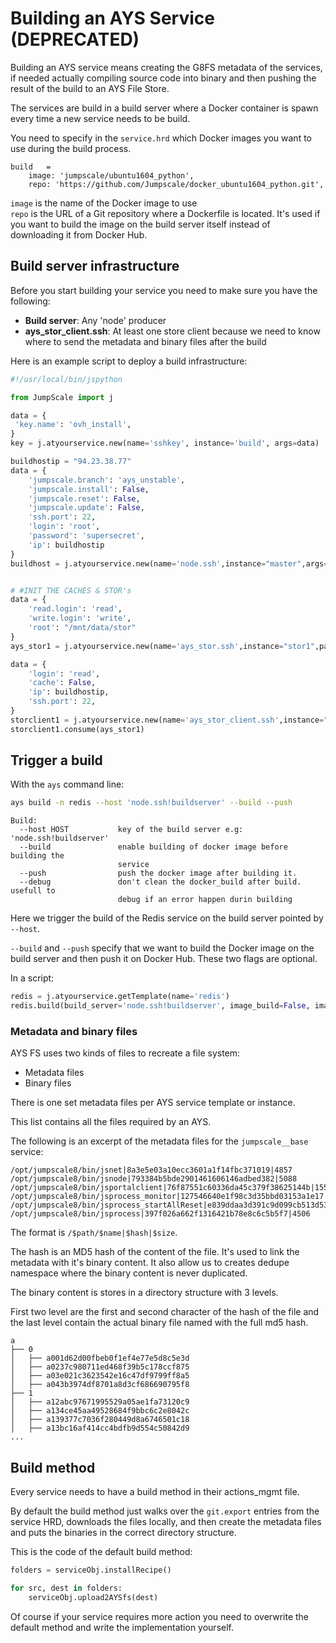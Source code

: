 # Building an AYS Service (DEPRECATED)

Building an AYS service means creating the G8FS metadata of the services, if needed actually compiling source code into binary and then pushing the result of the build to an AYS File Store.

The services are build in a build server where a Docker container is spawn every time a new service needs to be build.

You need to specify in the `service.hrd` which Docker images you want to use during the build process.

```
build   =
    image: 'jumpscale/ubuntu1604_python',
    repo: 'https://github.com/Jumpscale/docker_ubuntu1604_python.git',
```

`image` is the name of the Docker image to use<br>
`repo` is the URL of a Git repository where a Dockerfile is located. It's used if you want to build the image on the build server itself instead of downloading it from Docker Hub.

## Build server infrastructure

Before you start building your service you need to make sure you have the following:

- **Build server**: Any 'node' producer
- **ays_stor_client.ssh**: At least one store client because we need to know where to send the metadata and binary files after the build

Here is an example script to deploy a build infrastructure:

```python
#!/usr/local/bin/jspython

from JumpScale import j

data = {
 'key.name': 'ovh_install',
}
key = j.atyourservice.new(name='sshkey', instance='build', args=data)

buildhostip = "94.23.38.77"
data = {
    'jumpscale.branch': 'ays_unstable',
    'jumpscale.install': False,
    'jumpscale.reset': False,
    'jumpscale.update': False,
    'ssh.port': 22,
    'login': 'root',
    'password': 'supersecret',
    'ip': buildhostip
}
buildhost = j.atyourservice.new(name='node.ssh',instance="master",args=data)


# #INIT THE CACHES & STOR's
data = {
    'read.login': 'read',
    'write.login': 'write',
    'root': "/mnt/data/stor"
}
ays_stor1 = j.atyourservice.new(name='ays_stor.ssh',instance="stor1",parent=buildhost,args=data)

data = {
    'login': 'read',
    'cache': False,
    'ip': buildhostip,
    'ssh.port': 22,
}
storclient1 = j.atyourservice.new(name='ays_stor_client.ssh',instance="storclient",args=data)
storclient1.consume(ays_stor1)
```

## Trigger a build

With the `ays` command line:

```bash
ays build -n redis --host 'node.ssh!buildserver' --build --push
```

```
Build:
  --host HOST           key of the build server e.g: 'node.ssh!buildserver'
  --build               enable building of docker image before building the
                        service
  --push                push the docker image after building it.
  --debug               don't clean the docker_build after build. usefull to
                        debug if an error happen durin building
```

Here we trigger the build of the Redis service on the build server pointed by `--host`.

`--build` and `--push` specify that we want to build the Docker image on the build server and then push it on Docker Hub. These two flags are optional.

In a script:

```python
redis = j.atyourservice.getTemplate(name='redis')
redis.build(build_server='node.ssh!buildserver', image_build=False, image_push=False, debug=False)
```

### Metadata and binary files

AYS FS uses two kinds of files to recreate a file system:

- Metadata files
- Binary files

There is one set metadata files per AYS service template or instance.

This list contains all the files required by an AYS.

The following is an excerpt of the metadata files for the `jumpscale__base` service:

```
/opt/jumpscale8/bin/jsnet|8a3e5e03a10ecc3601a1f14fbc371019|4857
/opt/jumpscale8/bin/jsnode|793384b5bde2901461606146adbed382|5088
/opt/jumpscale8/bin/jsportalclient|76f87551c60336da45c379f38625144b|1553
/opt/jumpscale8/bin/jsprocess_monitor|127546640e1f98c3d35bbd03153a1e17|248
/opt/jumpscale8/bin/jsprocess_startAllReset|e839ddaa3d391c9d099cb513d538c62b|184
/opt/jumpscale8/bin/jsprocess|397f026a662f1316421b78e8c6c5b5f7|4506
```

The format is `/$path/$name|$hash|$size`.

The hash is an MD5 hash of the content of the file. It's used to link the metadata with it's binary content. It also allow us to creates dedupe namespace where the binary content is never duplicated.

The binary content is stores in a directory structure with 3 levels.

First two level are the first and second character of the hash of the file and the last level contain the actual binary file named with the full md5 hash.

```
a
├── 0
│   ├── a001d62d00fbeb0f1ef4e77e5d8c5e3d
│   ├── a0237c980711ed468f39b5c178ccf875
│   ├── a03e021c3623542e16c47df9799ff8a5
│   ├── a043b3974df8701a8d3cf686690795f8
├── 1
│   ├── a12abc97671995529a05ae1fa73120c9
│   ├── a134ce45aa49528684f9bbc6c2e8042c
│   ├── a139377c7036f280449d8a6746501c18
│   ├── a13bc16af414cc4bdfb9d554c50842d9
...
```

## Build method

Every service needs to have a build method in their actions_mgmt file.

By default the build method just walks over the `git.export` entries from the service HRD, downloads the files locally, and then create the metadata files and puts the binaries in the correct directory structure.

This is the code of the default build method:

```python
folders = serviceObj.installRecipe()

for src, dest in folders:
    serviceObj.upload2AYSfs(dest)
```

Of course if your service requires more action you need to overwrite the default method and write the implementation yourself.
